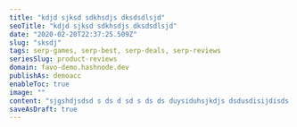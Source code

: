 ```yaml
---
title: "kdjd sjksd sdkhsdjs dksdsdlsjd"
seoTitle: "kdjd sjksd sdkhsdjs dksdsdlsjd"
date: "2020-02-20T22:37:25.509Z"
slug: "sksdj"
tags: serp-games, serp-best, serp-deals, serp-reviews
seriesSlug: product-reviews
domain: favo-demo.hashnode.dev
publishAs: demoacc
enableToc: true
image: ""
content: "sjgshdjsdsd s ds d sd s ds ds duysiduhsjkdjs dsdusdisijdisds djsduhsdjsjdskdksjkdjsds dsjdnskdjsjjds dsudjshdsjdnsjdsd sdjsndnskds"
saveAsDraft: true
---
```

